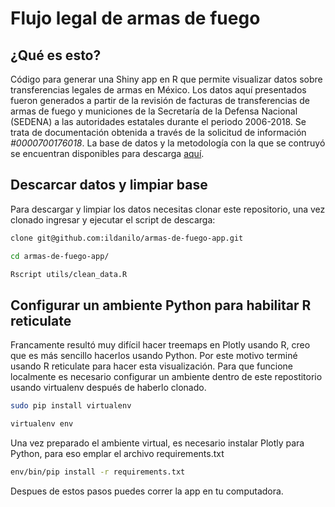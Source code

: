 # Flujo legal de armas de fuego 


## ¿Qué es esto?

Código para generar una Shiny app en R que permite visualizar datos sobre transferencias legales de armas en México. Los datos aquí presentados fueron generados a partir de la revisión de facturas de transferencias de armas de fuego y municiones de la Secretaría de la Defensa Nacional (SEDENA) a las autoridades estatales durante el periodo 2006-2018. Se trata de documentación obtenida a través de la solicitud de información *#0000700176018*. La base de datos y la metodología con la que se contruyó se encuentran disponibles para descarga [aquí](https://www.stopusarmstomexico.org/police-firearms-database). 

## Descarcar datos y limpiar base 

Para descargar y limpiar los datos necesitas clonar este repositorio, una vez clonado ingresar y ejecutar el script de descarga:

```sh
clone git@github.com:ildanilo/armas-de-fuego-app.git

cd armas-de-fuego-app/

Rscript utils/clean_data.R 

```
## Configurar un ambiente Python para habilitar R reticulate 

Francamente resultó muy difícil hacer treemaps en Plotly usando R, creo que es más sencillo hacerlos usando Python. Por este motivo terminé usando R reticulate para hacer esta visualización. 
Para que funcione localmente es necesario configurar un ambiente dentro de este repostitorio usando virtualenv después de haberlo clonado.

```sh
sudo pip install virtualenv

virtualenv env

```
Una vez preparado el ambiente virtual, es necesario instalar Plotly para Python, para eso emplar el archivo requirements.txt

```sh
env/bin/pip install -r requirements.txt
```

Despues de estos pasos puedes correr la app en tu computadora.